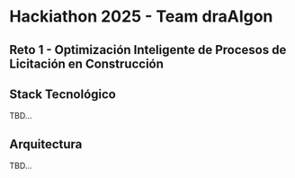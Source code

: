 # Hackiathon 2025 - Team draAIgon
## Reto 1 - Optimización Inteligente de Procesos de Licitación en Construcción

## Stack Tecnológico
TBD...

## Arquitectura
TBD...